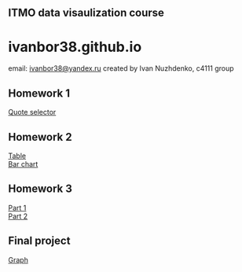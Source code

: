 ## ITMO data visaulization course
# ivanbor38.github.io

email: ivanbor38@yandex.ru 
created by Ivan Nuzhdenko, c4111 group  
## Homework 1  
[Quote selector](https://ivanbor38.github.io/hw1/hw1.html)  

## Homework 2
[Table](https://ivanbor38.github.io/hw2/table.html)  
[Bar chart](https://ivanbor38.github.io/hw2/bar.html)     

## Homework 3
[Part 1](https://ivanbor38.github.io/hw3/part%201/hw3.html)  
[Part 2](https://ivanbor38.github.io/hw3/part%202/hw3-part2.html)        

## Final project   
[Graph](https://ivanbor38.github.io/project/graph.html)

